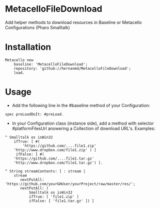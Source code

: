 # MetacelloFileDownload
Add helper methods to download resources in Baseline or Metacello Configurations (Pharo Smalltalk)

# Installation

```smalltalk
Metacello new
	baseline: 'MetacelloFileDownload';
	repository: 'github://hernanmd/MetacelloFileDownload';
	load.
```

# Usage

- Add the following line in the #baseline method of your Configuration:

```smalltalk
spec preLoadDoIt: #preLoad.
```
- In your Configuration class (instance side), add a method with selector #platformFilesUrl answering a Collection of download URL's. Examples:

```smalltalk
^ Smalltalk os isWin32 		
    ifTrue: [ #(
        'https://github.com/....file1.zip'
	'http://www.dropbox.com/file1.zip' ) ]
     ifFalse: [ #(
	'https://github.com/....file1.tar.gz'
	'http://www.dropbox.com/file1.tar.gz') ].
```

```smalltalk
^ String streamContents: [ : stream |		
    stream 			
       nextPutAll: 'https://github.com/yourGHUser/yourProject/raw/master/res/';
       nextPutAll: (
           Smalltalk os isWin32 					
	       ifTrue: [ 'file1.zip' ]
	       ifFalse: [ 'file1.tar.gz' ]) ]
```
